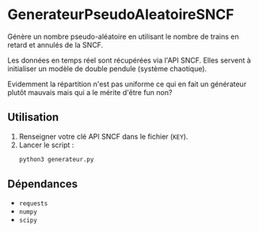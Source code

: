 # GenerateurPseudoAleatoireSNCF

Génère un nombre pseudo-aléatoire en utilisant le nombre de trains en retard et annulés de la SNCF.

Les données en temps réel sont récupérées via l'API SNCF. Elles servent à initialiser un modèle de double pendule (système chaotique).

Evidemment la répartition n'est pas uniforme ce qui en fait un générateur plutôt mauvais mais qui a le mérite d'être fun non?

## Utilisation

1. Renseigner votre clé API SNCF dans le fichier (`KEY`).
2. Lancer le script :
   ```bash
   python3 generateur.py
   ```

## Dépendances

- `requests`
- `numpy`
- `scipy`
